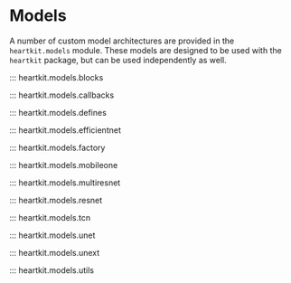 # Models

A number of custom model architectures are provided in the `heartkit.models` module. These models are designed to be used with the `heartkit` package, but can be used independently as well.

::: heartkit.models.blocks

::: heartkit.models.callbacks

::: heartkit.models.defines

::: heartkit.models.efficientnet

::: heartkit.models.factory

::: heartkit.models.mobileone

::: heartkit.models.multiresnet

::: heartkit.models.resnet

::: heartkit.models.tcn

::: heartkit.models.unet

::: heartkit.models.unext

::: heartkit.models.utils
